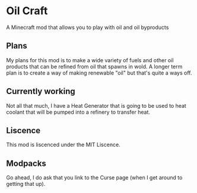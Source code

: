 # Oil Craft
A Minecraft mod that allows you to play with oil and oil byproducts

## Plans
My plans for this mod is to make a wide variety of fuels and other oil products that can be refined from oil that spawns in wold.
A longer term plan is to create a way of making renewable "oil" but that's quite a ways off.

## Currently working
Not all that much, I have a Heat Generator that is going to be used to heat coolant that will be pumped into a refinery to transfer heat.

## Liscence
This mod is liscenced under the MIT Liscence.

## Modpacks
Go ahead, I do ask that you link to the Curse page (when I get around to getting that up). 
